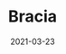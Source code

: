 ---
title: Bracia
description:
image: bracia-jekyll.jpg
preview: https://jekyllthemes.io/theme/bracia-personal-blog-jekyll-theme
date: 2021-03-23
---